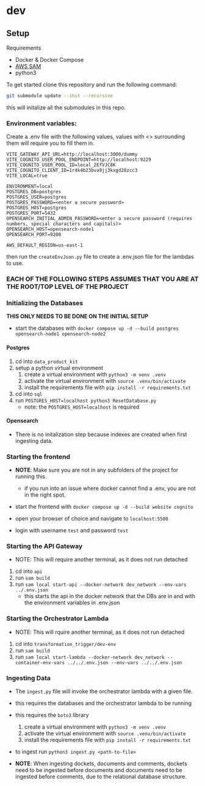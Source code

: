 # dev


## Setup

Requirements

- Docker & Docker Compose
- [AWS SAM](https://docs.aws.amazon.com/serverless-application-model/latest/developerguide/install-sam-cli.html)
- python3

To get started clone this repository and run the following command:

```bash
git submodule update --init --recursive
```
this will initalize all the submodules in this repo.

### Environment variables:

Create a .env file with the following values, values with <> surrounding them will require you to fill them in.
```
VITE_GATEWAY_API_URL=http://localhost:3000/dummy
VITE_COGNITO_USER_POOL_ENDPOINT=http://localhost:9229
VITE_COGNITO_USER_POOL_ID=local_2EfVJC8K
VITE_COGNITO_CLIENT_ID=1r4k4b23bva9jj3kxgd28zcc3
VITE_LOCAL=true

ENVIRONMENT=local
POSTGRES_DB=postgres
POSTGRES_USER=postgres
POSTGRES_PASSWORD=<enter a secure password>
POSTGRES_HOST=postgres
POSTGRES_PORT=5432
OPENSEARCH_INITIAL_ADMIN_PASSWORD=<enter a secure password (requires numbers, special characters and capitals)>
OPENSEARCH_HOST=opensearch-node1
OPENSEARCH_PORT=9200

AWS_DEFAULT_REGION=us-east-1
```

then run the `createEnvJson.py` file to create a .env.json file for the lambdas to use. 


### **EACH OF THE FOLLOWING STEPS ASSUMES THAT YOU ARE AT THE ROOT/TOP LEVEL OF THE PROJECT**

### Initializing the Databases
**THIS ONLY NEEDS TO BE DONE ON THE INITIAL SETUP**

- start the databases with `docker compose up -d --build postgres opensearch-node1 opensearch-node2`

#### Postgres
1. cd into `data_product_kit`
2. setup a python virtual environment
    1. create a virtual environment with `python3 -m venv .venv`
    2. activate the virtual environment with `source .venv/bin/activate`
    3. install the requirements file with `pip install -r requirements.txt`
3. cd into `sql`
4. run `POSTGRES_HOST=localhost python3 ResetDatabase.py`
    - note: the `POSTGRES_HOST=localhost` is required

#### Opensearch
- There is no initalization step because indexes are created when first ingesting data.


### Starting the frontend

- **NOTE**: Make sure you are not in any subfolders of the project for running this. 
    - if you run into an issue where docker cannot find a .env, you are not in the right spot. 
- start the frontend with `docker compose up -d --build website cognito`

- open your browser of choice and navigate to `localhost:5500`

- login with username `test` and password `test`


### Starting the API Gateway
- NOTE: This will require another terminal, as it does not run detached

1. cd into `api`
2. run `sam build`
3. run `sam local start-api --docker-network dev_network --env-vars ../.env.json`
    - this starts the api in the docker network that the DBs are in and with the environment variables in .env.json


### Starting the Orchestrator Lambda
- NOTE: This will rquire another terminal, as it does not run detached

1. cd into `transformation_trigger/dev-env`
2. run `sam build`
3. run `sam local start-lambda --docker-network dev_network --container-env-vars ../../.env.json --env-vars ../../.env.json`



### Ingesting Data
- The `ingest.py` file will invoke the orchestrator lambda with a given file.
- this requires the databases and the orchestrator lambda to be running

- this requires the `boto3` library
    1. create a virtual environment with `python3 -m venv .venv`
    2. activate the virtual environment with `source .venv/bin/activate`
    3. install the requirements file with `pip install -r requirements.txt`

- to ingest run `python3 ingest.py <path-to-file>`

- **NOTE**: When ingesting dockets, documents and comments, dockets need to be ingested before documents and documents need to be ingested before comments, due to the relational database structure.
